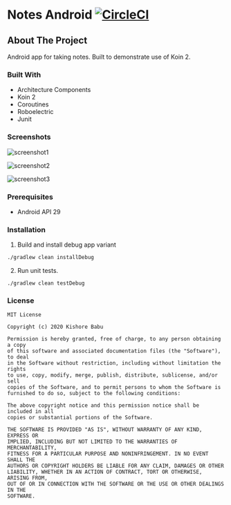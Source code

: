 # Notes Android [![CircleCI](https://circleci.com/gh/barykaed/NotesAndroid.svg?style=svg)](https://circleci.com/gh/barykaed/NotesAndroid)

## About The Project
Android app for taking notes. Built to demonstrate use of Koin 2.

### Built With

* Architecture Components
* Koin 2
* Coroutines
* Roboelectric
* Junit

### Screenshots
![screenshot1](https://user-images.githubusercontent.com/1313194/74112383-3a2d3000-4bc2-11ea-9a66-d179c2aaaa30.png)

![screenshot2](https://user-images.githubusercontent.com/1313194/74112388-3d282080-4bc2-11ea-942d-bcedb855c9d5.png)

![screenshot3](https://user-images.githubusercontent.com/1313194/74112389-3e594d80-4bc2-11ea-8ca4-910374458b77.png)


### Prerequisites
* Android API 29

### Installation
1. Build and install debug app variant
```sh
./gradlew clean installDebug
```

2. Run unit tests.
```
./gradlew clean testDebug
```

### License
```
MIT License

Copyright (c) 2020 Kishore Babu

Permission is hereby granted, free of charge, to any person obtaining a copy
of this software and associated documentation files (the "Software"), to deal
in the Software without restriction, including without limitation the rights
to use, copy, modify, merge, publish, distribute, sublicense, and/or sell
copies of the Software, and to permit persons to whom the Software is
furnished to do so, subject to the following conditions:

The above copyright notice and this permission notice shall be included in all
copies or substantial portions of the Software.

THE SOFTWARE IS PROVIDED "AS IS", WITHOUT WARRANTY OF ANY KIND, EXPRESS OR
IMPLIED, INCLUDING BUT NOT LIMITED TO THE WARRANTIES OF MERCHANTABILITY,
FITNESS FOR A PARTICULAR PURPOSE AND NONINFRINGEMENT. IN NO EVENT SHALL THE
AUTHORS OR COPYRIGHT HOLDERS BE LIABLE FOR ANY CLAIM, DAMAGES OR OTHER
LIABILITY, WHETHER IN AN ACTION OF CONTRACT, TORT OR OTHERWISE, ARISING FROM,
OUT OF OR IN CONNECTION WITH THE SOFTWARE OR THE USE OR OTHER DEALINGS IN THE
SOFTWARE.
```